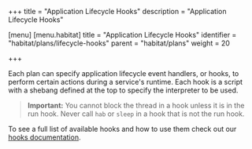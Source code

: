 +++
title = "Application Lifecycle Hooks"
description = "Application Lifecycle Hooks"

[menu]
  [menu.habitat]
    title = "Application Lifecycle Hooks"
    identifier = "habitat/plans/lifecycle-hooks"
    parent = "habitat/plans"
    weight = 20

+++

Each plan can specify application lifecycle event handlers, or hooks, to perform certain actions during a service's runtime. Each hook is a script with a shebang defined at the top to specify the interpreter to be used.

> **Important:** You cannot block the thread in a hook unless it is in the run hook. Never call `hab` or `sleep` in a hook that is not the run hook.

To see a full list of available hooks and how to use them check out our [hooks documentation](/docs/reference#reference-hooks).
